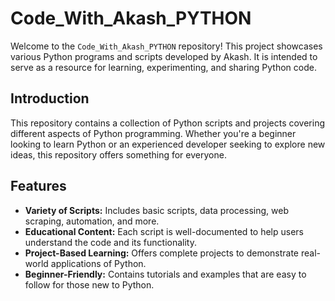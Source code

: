 # Code_With_Akash_PYTHON

Welcome to the `Code_With_Akash_PYTHON` repository! This project showcases various Python programs and scripts developed by Akash. It is intended to serve as a resource for learning, experimenting, and sharing Python code.

## Introduction

This repository contains a collection of Python scripts and projects covering different aspects of Python programming. Whether you're a beginner looking to learn Python or an experienced developer seeking to explore new ideas, this repository offers something for everyone.

## Features

- **Variety of Scripts:** Includes basic scripts, data processing, web scraping, automation, and more.
- **Educational Content:** Each script is well-documented to help users understand the code and its functionality.
- **Project-Based Learning:** Offers complete projects to demonstrate real-world applications of Python.
- **Beginner-Friendly:** Contains tutorials and examples that are easy to follow for those new to Python.
